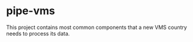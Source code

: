 # pipe-vms
This project contains most common components that a new VMS country needs to process its data.
